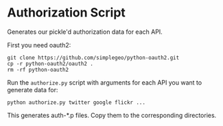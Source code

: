 # Authorization Script

Generates our pickle'd authorization data for each API.

First you need oauth2:

	git clone https://github.com/simplegeo/python-oauth2.git
	cp -r python-oauth2/oauth2 .
	rm -rf python-oauth2

Run the <code>authorize.py</code> script with arguments for each API you want to generate data for:

	python authorize.py twitter google flickr ...

This generates auth-*.p files. Copy them to the corresponding directories.
